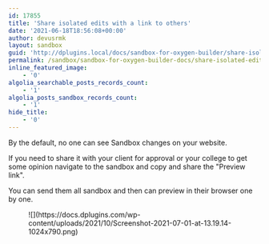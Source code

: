 ```yaml
---
id: 17855
title: 'Share isolated edits with a link to others'
date: '2021-06-18T18:56:08+00:00'
author: devusrmk
layout: sandbox
guid: 'http://dplugins.local/docs/sandbox-for-oxygen-builder/share-isolated-edits-with-a-link-to-others/'
permalink: /sandbox/sandbox-for-oxygen-builder-docs/share-isolated-edits-with-a-link-to-others/
inline_featured_image:
    - '0'
algolia_searchable_posts_records_count:
    - '1'
algolia_posts_sandbox_records_count:
    - '1'
hide_title:
    - '0'
---
```


By the default, no one can see Sandbox changes on your website.

If you need to share it with your client for approval or your college to get some opinion navigate to the sandbox and copy and share the "Preview link".

You can send them all sandbox and then can preview in their browser one by one.

<figure class="wp-block-image size-large">![](https://docs.dplugins.com/wp-content/uploads/2021/10/Screenshot-2021-07-01-at-13.19.14-1024x790.png)</figure>
